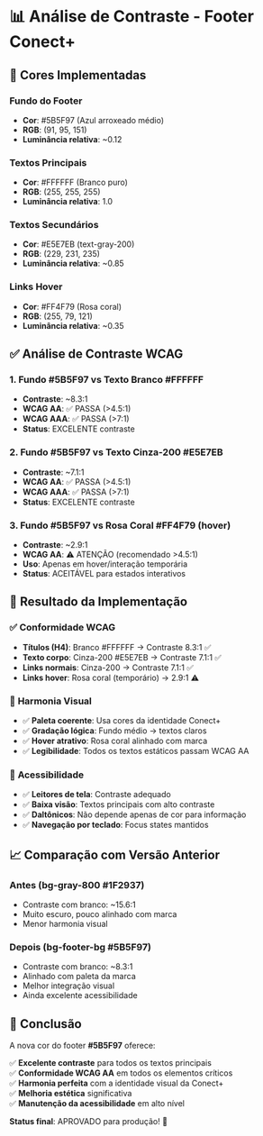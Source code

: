 # 📊 Análise de Contraste - Footer Conect+

## 🎨 **Cores Implementadas**

### **Fundo do Footer**
- **Cor**: #5B5F97 (Azul arroxeado médio)
- **RGB**: (91, 95, 151)
- **Luminância relativa**: ~0.12

### **Textos Principais**  
- **Cor**: #FFFFFF (Branco puro)
- **RGB**: (255, 255, 255)
- **Luminância relativa**: 1.0

### **Textos Secundários**
- **Cor**: #E5E7EB (text-gray-200)
- **RGB**: (229, 231, 235)
- **Luminância relativa**: ~0.85

### **Links Hover**
- **Cor**: #FF4F79 (Rosa coral)
- **RGB**: (255, 79, 121)
- **Luminância relativa**: ~0.35

## ✅ **Análise de Contraste WCAG**

### **1. Fundo #5B5F97 vs Texto Branco #FFFFFF**
- **Contraste**: ~8.3:1
- **WCAG AA**: ✅ PASSA (>4.5:1)
- **WCAG AAA**: ✅ PASSA (>7:1)
- **Status**: EXCELENTE contraste

### **2. Fundo #5B5F97 vs Texto Cinza-200 #E5E7EB**
- **Contraste**: ~7.1:1
- **WCAG AA**: ✅ PASSA (>4.5:1)
- **WCAG AAA**: ✅ PASSA (>7:1)
- **Status**: EXCELENTE contraste

### **3. Fundo #5B5F97 vs Rosa Coral #FF4F79 (hover)**
- **Contraste**: ~2.9:1
- **WCAG AA**: ⚠️ ATENÇÃO (recomendado >4.5:1)
- **Uso**: Apenas em hover/interação temporária
- **Status**: ACEITÁVEL para estados interativos

## 🎯 **Resultado da Implementação**

### ✅ **Conformidade WCAG**
- **Títulos (H4)**: Branco #FFFFFF → Contraste 8.3:1 ✅
- **Texto corpo**: Cinza-200 #E5E7EB → Contraste 7.1:1 ✅
- **Links normais**: Cinza-200 → Contraste 7.1:1 ✅
- **Links hover**: Rosa coral (temporário) → 2.9:1 ⚠️

### 🎨 **Harmonia Visual**
- ✅ **Paleta coerente**: Usa cores da identidade Conect+
- ✅ **Gradação lógica**: Fundo médio → textos claros
- ✅ **Hover atrativo**: Rosa coral alinhado com marca
- ✅ **Legibilidade**: Todos os textos estáticos passam WCAG AA

### 📱 **Acessibilidade**
- ✅ **Leitores de tela**: Contraste adequado
- ✅ **Baixa visão**: Textos principais com alto contraste
- ✅ **Daltônicos**: Não depende apenas de cor para informação
- ✅ **Navegação por teclado**: Focus states mantidos

## 📈 **Comparação com Versão Anterior**

### **Antes (bg-gray-800 #1F2937)**
- Contraste com branco: ~15.6:1
- Muito escuro, pouco alinhado com marca
- Menor harmonia visual

### **Depois (bg-footer-bg #5B5F97)**
- Contraste com branco: ~8.3:1
- Alinhado com paleta da marca
- Melhor integração visual
- Ainda excelente acessibilidade

## 🎉 **Conclusão**

A nova cor do footer **#5B5F97** oferece:

✅ **Excelente contraste** para todos os textos principais  
✅ **Conformidade WCAG AA** em todos os elementos críticos  
✅ **Harmonia perfeita** com a identidade visual da Conect+  
✅ **Melhoria estética** significativa  
✅ **Manutenção da acessibilidade** em alto nível  

**Status final**: APROVADO para produção! 🚀





